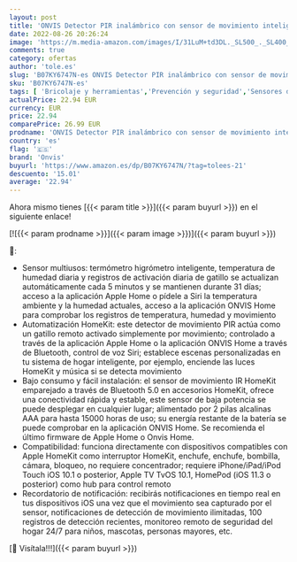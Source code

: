 ```yaml
---
layout: post
title: 'ONVIS Detector PIR inalámbrico con sensor de movimiento inteligente funciona con Apple HomeKit higrómetro termómetro temperatura humedad indicador Siri habilitado Bluetooth disparador remoto'
date: 2022-08-26 20:26:24
image: 'https://m.media-amazon.com/images/I/31LuM+td3DL._SL500_._SL400_.jpg'
comments: true
category: ofertas
author: 'tole.es'
slug: 'B07KY6747N-es ONVIS Detector PIR inalámbrico con sensor de movimiento...'
sku: 'B07KY6747N-es'
tags: [ 'Bricolaje y herramientas','Prevención y seguridad','Sensores de movimiento','Sistemas de seguridad para el hogar','apple','onvis','🇪🇸', ]
actualPrice: 22.94 EUR
currency: EUR
price: 22.94
comparePrice: 26.99 EUR
prodname: 'ONVIS Detector PIR inalámbrico con sensor de movimiento inteligente funciona con Apple HomeKit higrómetro termómetro temperatura humedad indicador Siri habilitado Bluetooth disparador remoto'
country: 'es'
flag: '🇪🇸'
brand: 'Onvis'
buyurl: 'https://www.amazon.es/dp/B07KY6747N/?tag=tolees-21'
descuento: '15.01'
average: '22.94'
---
```


Ahora mismo tienes [{{< param title >}}]({{< param buyurl >}}) en el siguiente enlace!

[![{{< param prodname >}}]({{< param image >}})]({{< param buyurl >}})

🔎:

- Sensor multiusos: termómetro higrómetro inteligente, temperatura de humedad diaria y registros de activación diaria de gatillo se actualizan automáticamente cada 5 minutos y se mantienen durante 31 días; acceso a la aplicación Apple Home o pídele a Siri la temperatura ambiente y la humedad actuales, acceso a la aplicación ONVIS Home para comprobar los registros de temperatura, humedad y movimiento
- Automatización HomeKit: este detector de movimiento PIR actúa como un gatillo remoto activado simplemente por movimiento; controlado a través de la aplicación Apple Home o la aplicación ONVIS Home a través de Bluetooth, control de voz Siri; establece escenas personalizadas en tu sistema de hogar inteligente, por ejemplo, enciende las luces HomeKit y música si se detecta movimiento
- Bajo consumo y fácil instalación: el sensor de movimiento IR HomeKit emparejado a través de Bluetooth 5.0 en accesorios HomeKit, ofrece una conectividad rápida y estable, este sensor de baja potencia se puede desplegar en cualquier lugar; alimentado por 2 pilas alcalinas AAA para hasta 15000 horas de uso; su energía restante de la batería se puede comprobar en la aplicación ONVIS Home. Se recomienda el último firmware de Apple Home o Onvis Home.
- Compatibilidad: funciona directamente con dispositivos compatibles con Apple HomeKit como interruptor HomeKit, enchufe, enchufe, bombilla, cámara, bloqueo, no requiere concentrador; requiere iPhone/iPad/iPod Touch iOS 10.1 o posterior, Apple TV TvOS 10.1, HomePod (iOS 11.3 o posterior) como hub para control remoto
- Recordatorio de notificación: recibirás notificaciones en tiempo real en tus dispositivos iOS una vez que el movimiento sea capturado por el sensor, notificaciones de detección de movimiento ilimitadas, 100 registros de detección recientes, monitoreo remoto de seguridad del hogar 24/7 para niños, mascotas, personas mayores, etc.

[🛒 Visítala!!!]({{< param buyurl >}})
